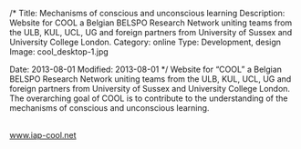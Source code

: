 /*
Title: Mechanisms of conscious and unconscious learning
Description: Website for COOL a Belgian BELSPO Research Network uniting teams from the ULB, KUL, UCL, UG and foreign partners from University of Sussex and University College London.
Category: online
Type: Development, design
Image: cool_desktop-1.jpg

Date: 2013-08-01
Modified: 2013-08-01
*/
Website for “COOL” a Belgian BELSPO Research Network uniting teams from the ULB, KUL, UCL, UG
and foreign partners from University of Sussex and University College London.
The overarching goal of COOL is to contribute to the understanding of the mechanisms of conscious and unconscious learning.

<br>
<a href="http://www.iap-cool.net" target="_blank" rel="noopener">www.iap-cool.net</a>
